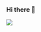 ### Hi there 👋



<a href="버튼을 눌렀을 때 이동할 링크" target="_blank"><img src="https://img.shields.io/badge/Go-#29BEB0?style=for-the-badge&logo=#00ADD8&logoColor=#29BEB0"/></a>
<!--
**jacobkbny/jacobkbny** is a ✨ _special_ ✨ repository because its `README.md` (this file) appears on your GitHub profile.

Here are some ideas to get you started:

- 🔭 I’m currently working on ...
- 🌱 I’m currently learning ...
- 👯 I’m looking to collaborate on ...
- 🤔 I’m looking for help with ...
- 💬 Ask me about ...
- 📫 How to reach me: ...
- 😄 Pronouns: ...
- ⚡ Fun fact: ...
-->
